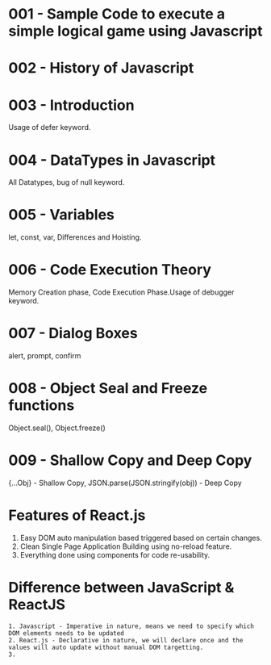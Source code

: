 # 001 - Sample Code to execute a simple logical game using Javascript

# 002 - History of Javascript

# 003 - Introduction
Usage of defer keyword.

# 004 - DataTypes in Javascript
All Datatypes, bug of null keyword.

# 005 - Variables
let, const, var, Differences and Hoisting.

# 006 - Code Execution Theory
Memory Creation phase, Code Execution Phase.Usage of debugger keyword.

# 007 - Dialog Boxes
alert, prompt, confirm

# 008 - Object Seal and Freeze functions
Object.seal(), Object.freeze()

# 009 - Shallow Copy and Deep Copy
{...Obj} - Shallow Copy, JSON.parse(JSON.stringify(obj)) - Deep Copy

# Features of React.js
 1. Easy DOM auto manipulation based triggered based on certain changes.
 2. Clean Single Page Application Building using no-reload feature.
 3. Everything done using components for code re-usability.

# Difference between JavaScript & ReactJS
    1. Javascript - Imperative in nature, means we need to specify which DOM elements needs to be updated
    2. React.js - Declarative in nature, we will declare once and the values will auto update without manual DOM targetting.
    3.
